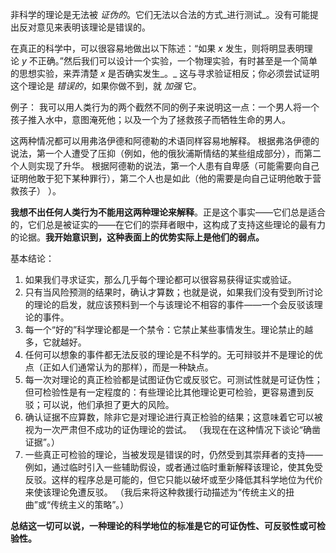 
非科学的理论是无法被 _证伪的_。它们无法以合法的方式_进行测试_。没有可能提出反对意见来表明该理论是错误的。


在真正的科学中，可以很容易地做出以下陈述：“如果 _x_ 发生，则将明显表明理论 _y_ 不正确。”然后我们可以设计一个实验，一个物理实验，有时甚至是一个简单的思想实验，来弄清楚 _x_ 是否确实发生_。_ 这与寻求验证相反；你必须尝试证明这个理论是 _错误的_，如果你做不到，就 _加强_ 它。


例子：
我可以用人类行为的两个截然不同的例子来说明这一点：一个男人将一个孩子推入水中，意图淹死他；以及一个为了拯救孩子而牺牲生命的男人。

这两种情况都可以用弗洛伊德和阿德勒的术语同样容易地解释。
根据弗洛伊德的说法，第一个人遭受了压抑（例如，他的俄狄浦斯情结的某些组成部分），而第二个人则实现了升华。
根据阿德勒的说法，第一个人患有自卑感（可能需要向自己证明他敢于犯下某种罪行），第二个人也是如此（他的需要是向自己证明他敢于营救孩子） ）。

**我想不出任何人类行为不能用这两种理论来解释**。正是这个事实——它们总是适合的，它们总是被证实的——在它们的崇拜者眼中，这构成了支持这些理论的最有力的论据。**我开始意识到，这种表面上的优势实际上是他们的弱点。**



基本结论：
1. 如果我们寻求证实，那么几乎每个理论都可以很容易获得证实或验证。
2. 只有当风险预测的结果时，确认才算数；也就是说，如果我们没有受到所讨论的理论的启发，就应该预料到一个与该理论不相容的事件——一个会反驳该理论的事件。
3. 每一个“好的”科学理论都是一个禁令：它禁止某些事情发生。理论禁止的越多，它就越好。
4. 任何可以想象的事件都无法反驳的理论是不科学的。无可辩驳并不是理论的优点（正如人们通常认为的那样），而是一种缺点。
5. 每一次对理论的真正检验都是试图证伪它或反驳它。可测试性就是可证伪性；但可检验性是有一定程度的：有些理论比其他理论更可检验，更容易遭到反驳；可以说，他们承担了更大的风险。
6. 确认证据不应算数，除非它是对理论进行真正检验的结果；这意味着它可以被视为一次严肃但不成功的证伪理论的尝试。 （我现在在这种情况下谈论“确凿证据”。）
7. 一些真正可检验的理论，当被发现是错误的时，仍然受到其崇拜者的支持——例如，通过临时引入一些辅助假设，或者通过临时重新解释该理论，使其免受反驳。这样的程序总是可能的，但它只能以破坏或至少降低其科学地位为代价来使该理论免遭反驳。 （我后来将这种救援行动描述为“传统主义的扭曲”或“传统主义的策略”。）

**总结这一切可以说，一种理论的科学地位的标准是它的可证伪性、可反驳性或可检验性。**